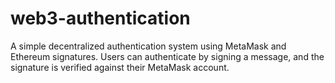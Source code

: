 # web3-authentication
A simple decentralized authentication system using MetaMask and Ethereum signatures. Users can authenticate by signing a message, and the signature is verified against their MetaMask account.
